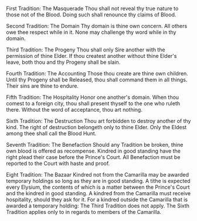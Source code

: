First Tradition: The Masquerade
Thou shall not reveal thy true nature to those not of the Blood. 
Doing such shall renounce thy claims of Blood.

Second Tradition: The Domain
Thy domain is thine own concern.
All others owe thee respect while in it.
None may challenge thy word while in thy domain.

Third Tradition: The Progeny
Thou shall only Sire another with the permission of thine Elder.
If thou createst another without thine Elder's leave, both thou and thy Progeny shall be slain. 

Fourth Tradition: The Accounting
Those thou create are thine own children.
Until thy Progeny shall be Released, thou shall command them in all things.
Their sins are thine to endure.

Fifth Tradition: The Hospitality
Honor one another's domain.
When thou comest to a foreign city, thou shall present thyself to the one who ruleth there.
Without the word of acceptance, thou art nothing.

Sixth Tradition: The Destruction
Thou art forbidden to destroy another of thy kind.
The right of destruction belongeth only to thine Elder.
Only the Eldest among thee shall call the Blood Hunt. 

Seventh Tradition: The Benefaction
Should any Tradition be broken, thine own blood is offered as recompense.
Kindred in good standing have the right plead their case before the Prince's Court.
All Benefaction must be reported to the Court with haste and proof. 

Eight Tradition: The Bazaar
Kindred not from the Camarilla may be awarded temporary holdings so long as they are in good standing.
A tithe is expected every Elysium, the contents of which is a matter between the Prince's Court and the kindred in good standing. 
A kindred from the Camarilla must receive hospitality, should they ask for it.
For a kindred outside the Camarilla that is awarded a temporary holding:
	The Third Tradition does not apply.
	The Sixth Tradition applies only to in regards to members of the Camarilla.